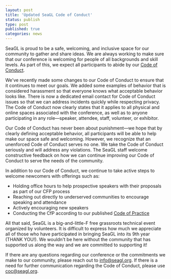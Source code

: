 ```yaml
---
layout: post
title: 'Updated SeaGL Code of Conduct'
status: publish
type: post
published: true
categories: news
---
```


SeaGL is proud to be a safe, welcoming, and inclusive space for our community to gather and share ideas.
We are always working to make sure that our conference is welcoming for people of all backgrounds and skill levels.
As part of this, we expect all participants to abide by our [Code of Conduct](/code_of_conduct).

We've recently made some changes to our Code of Conduct to ensure that it continues to meet our goals.
We added some examples of behavior that is considered harassment so that everyone knows what acceptable behavior looks like.
There is now a dedicated email contact for Code of Conduct issues so that we can address incidents quickly while respecting privacy.
The Code of Conduct now clearly states that it applies to all physical and online spaces associated with the conference, as well as to anyone participating in any role—speaker, attendee, staff, volunteer, or exhibitor.

Our Code of Conduct has never been about punishment—we hope that by clearly defining acceptable behavior, all participants will be able to help make our space safe and welcoming.
However, we recognize that an unenforced Code of Conduct serves no one.
We take the Code of Conduct seriously and will address any violations.
The SeaGL staff welcome constructive feedback on how we can continue improving our Code of Conduct to serve the needs of the community.

In addition to our Code of Conduct, we continue to take active steps to welcome newcomers with offerings such as:

* Holding office hours to help prospective speakers with their proposals as part of our CFP process
* Reaching out directly to underserved communities to encourage speaking and attendance
* Actively encouraging new speakers
* Conducting the CfP according to our published [Code of Practice](/code_of_practice)

All that said, SeaGL is a big-and-little-F free grassroots technical event organized by volunteers.
It is difficult to express how much we appreciate all of those who have participated in bringing SeaGL into its 9th year (THANK YOU!).
We wouldn't be here without the community that has supported us along the way and we are committed to supporting it!

If there are any questions regarding our conference or the commitments we make to our community, please reach out to info@seagl.org.
If there is a need for further communication regarding the Code of Conduct, please use coc@seagl.org.
